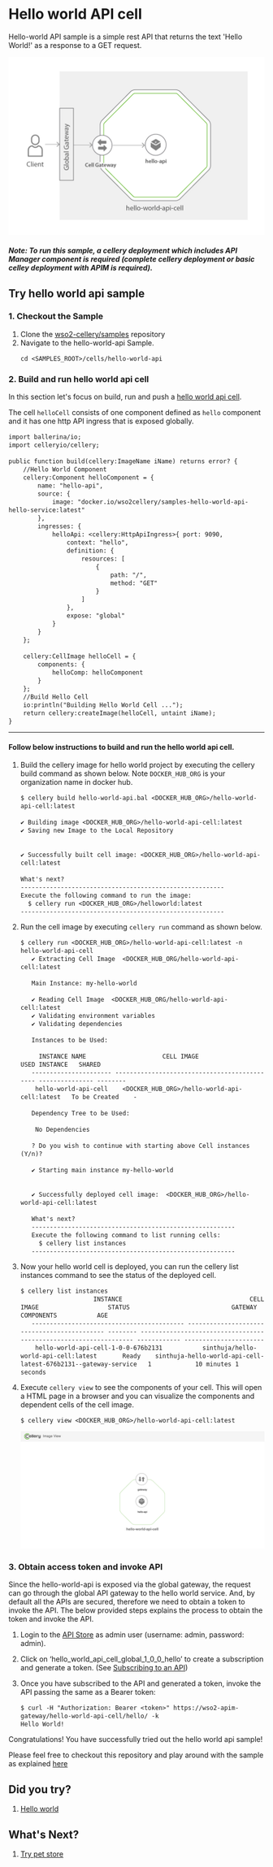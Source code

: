 Hello world API cell
===============

Hello-world API sample is a simple rest API that returns the text 'Hello World!' as a response to a GET request.

![Hello World API Cell Architecture Diagram](../../docs/images/hello-world-api/hello-world-api-architecture.jpg)

##### Note: To run this sample, a cellery deployment which includes API Manager component is required (complete cellery deployment or basic celley deployment with APIM is required).

## Try hello world api sample

### 1. Checkout the Sample

1. Clone the [wso2-cellery/samples](https://github.com/wso2-cellery/samples) repository
2. Navigate to the hello-world-api Sample.
   ```
   cd <SAMPLES_ROOT>/cells/hello-world-api
   ```
### 2. Build and run hello world api cell
In this section let's focus on build, run and push a [hello world api cell](hello-world-api.bal). 

The cell `helloCell` consists of one component defined as `hello` component and it has one http API ingress that is exposed globally. 

```ballerina
import ballerina/io;
import celleryio/cellery;

public function build(cellery:ImageName iName) returns error? {
    //Hello World Component
    cellery:Component helloComponent = {
        name: "hello-api",
        source: {
            image: "docker.io/wso2cellery/samples-hello-world-api-hello-service:latest"
        },
        ingresses: {
            helloApi: <cellery:HttpApiIngress>{ port: 9090,
                context: "hello",
                definition: {
                    resources: [
                        {
                            path: "/",
                            method: "GET"
                        }
                    ]
                },
                expose: "global"
            }
        }
    };

    cellery:CellImage helloCell = {
        components: {
            helloComp: helloComponent
        }
    };
    //Build Hello Cell
    io:println("Building Hello World Cell ...");
    return cellery:createImage(helloCell, untaint iName);
}
```
---
#### Follow below instructions to build and run the hello world api cell.

1. Build the cellery image for hello world project by executing the cellery build command as shown below. Note `DOCKER_HUB_ORG` is your organization name in docker hub.
    ```
    $ cellery build hello-world-api.bal <DOCKER_HUB_ORG>/hello-world-api-cell:latest
    
    ✔ Building image <DOCKER_HUB_ORG>/hello-world-api-cell:latest
    ✔ Saving new Image to the Local Repository
    
    
    ✔ Successfully built cell image: <DOCKER_HUB_ORG>/hello-world-api-cell:latest
    
    What's next?
    --------------------------------------------------------
    Execute the following command to run the image:
      $ cellery run <DOCKER_HUB_ORG>/helloworld:latest
    --------------------------------------------------------
    ```

2. Run the cell image by executing `cellery run` command as shown below.
    ```
    $ cellery run <DOCKER_HUB_ORG>/hello-world-api-cell:latest -n hello-world-api-cell
       ✔ Extracting Cell Image  <DOCKER_HUB_ORG/hello-world-api-cell:latest
       
       Main Instance: my-hello-world
       
       ✔ Reading Cell Image  <DOCKER_HUB_ORG/hello-world-api-cell:latest
       ✔ Validating environment variables
       ✔ Validating dependencies
       
       Instances to be Used:
       
         INSTANCE NAME                     CELL IMAGE                         USED INSTANCE   SHARED
       ---------------------- --------------------------------------------- --------------- --------
        hello-world-api-cell    <DOCKER_HUB_ORG>/hello-world-api-cell:latest   To be Created    -
       
       Dependency Tree to be Used:
       
        No Dependencies
       
       ? Do you wish to continue with starting above Cell instances (Y/n)?
       
       ✔ Starting main instance my-hello-world
       
       
       ✔ Successfully deployed cell image:  <DOCKER_HUB_ORG>/hello-world-api-cell:latest
       
       What's next?
       --------------------------------------------------------
       Execute the following command to list running cells:
         $ cellery list instances
       --------------------------------------------------------
    ```
    
3. Now your hello world cell is deployed, you can run the cellery list instances command to see the status of the deployed cell.
    ```
    $ cellery list instances
                        INSTANCE                                   CELL IMAGE                   STATUS                            GATEWAY                               COMPONENTS           AGE
       ------------------------------------------ -------------------------------------------- -------- ----------------------------------------------------------------- ------------ ----------------------
        hello-world-api-cell-1-0-0-676b2131           sinthuja/hello-world-api-cell:latest       Ready    sinthuja-hello-world-api-cell-latest-676b2131--gateway-service   1            10 minutes 1 seconds
    ```
4. Execute `cellery view` to see the components of your cell. This will open a HTML page in a browser and you can visualize the components and dependent cells of the cell image.
    ```
    $ cellery view <DOCKER_HUB_ORG>/hello-world-api-cell:latest
    ```
    ![hello world api cell view](../../docs/images/hello-world-api/hello-world-cell-api-docs-view.png)
    
### 3. Obtain access token and invoke API

Since the hello-world-api is exposed via the global gateway, the request can go through the global API gateway to the hello world service. 
And, by default all the APIs are secured, therefore we need to obtain a token to invoke the API. The below provided steps explains the process to obtain the token and invoke the API.
       
1. Login to the [API Store](https://wso2-apim/store/) as admin user (username: admin, password: admin).
    
2. Click on ‘hello_world_api_cell_global_1_0_0_hello’ to create a subscription and generate a token. 
(See  [Subscribing to an API](https://docs.wso2.com/display/AM260/Subscribe+to+an+API))
       
3. Once you have subscribed to the API and generated a token, invoke the API passing the same as a Bearer token:
   ```
   $ curl -H "Authorization: Bearer <token>" https://wso2-apim-gateway/hello-world-api-cell/hello/ -k
   Hello World!
   ```

Congratulations! You have successfully tried out the hello world api sample! 

Please feel free to checkout this repository and play around with the sample as explained [here](../../src/hello-world-api)

## Did you try? 
1. [Hello world](../hello-world)

## What's Next? 
1. [Try pet store](../pet-store)
